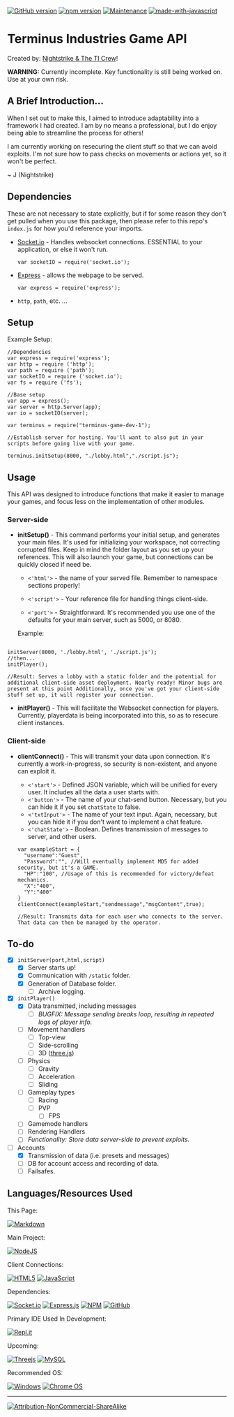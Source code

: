 [![GitHub version](https://badge.fury.io/gh/CharaHarimata%2Fterminus-game-dev.svg)](https://badge.fury.io/gh/CharaHarimata%2Fterminus-game-dev)
[![npm version](https://badge.fury.io/js/terminus-game-dev-1.svg)](https://badge.fury.io/js/terminus-game-dev-1)
[![Maintenance](https://img.shields.io/badge/Maintained%3F-yes-green.svg)](https://github.com/CharaHarimata/Terminus-game-dev/graphs/commit-activity)
[![made-with-javascript](https://img.shields.io/badge/Made%20with-JavaScript-1f425f.svg)](https://www.javascript.com)



# Terminus Industries Game API
Created by: [Nightstrike & The TI Crew](https://www.nightstrike.wixsite.com/terminus-industries)!

**WARNING:** Currently incomplete. Key functionality is still being worked on. Use at your own risk.
## A Brief Introduction...
When I set out to make this, I aimed to introduce adaptability into a framework I had created. I am by no means a professional, but I do enjoy being able to streamline the process for others!

I am currently working on resecuring the client stuff so that we can avoid exploits. I'm not sure how to pass checks on movements or actions yet, so it won't be perfect.

~ J (Nightstrike)

## Dependencies

These are not necessary to state explicitly, but if for some reason they don't get pulled when you use this package, then please refer to this repo's `index.js` for how you'd reference your imports.

* [Socket.io](https://socket.io) - Handles websocket connections. ESSENTIAL to your application, or else it won't run.
  ```node
  var socketIO = require('socket.io');
  ```
* [Express](https://expressjs.com/) - allows the webpage to be served.
  ```node
  var express = require('express');
  ```
* `http`, `path`, etc. ...

## Setup



Example Setup:
```node
//Dependencies
var express = require('express');
var http = require ('http');
var path = require ('path');
var socketIO = require ('socket.io');
var fs = require ('fs');

//Base setup
var app = express();
var server = http.Server(app);
var io = socketIO(server);

var terminus = require("terminus-game-dev-1");

//Establish server for hosting. You'll want to also put in your scripts before going live with your game.

terminus.initSetup(8000, "./lobby.html","./script.js");

```

## Usage
This API was designed to introduce functions that make it easier to manage your games, and focus less on the implementation of other modules. 

### Server-side

* **initSetup()** - This command performs your initial setup, and generates your main files. It's used for initializing your workspace, not correcting corrupted files. Keep in mind the folder layout as you set up your references. This will also launch your game, but connections can be quickly closed if need be.
 
  * `<'html'>` - the name of your served file. Remember to namespace sections properly!

  * `<'script'>` - Your reference file for handling things client-side.

  * `<'port'>` - Straightforward. It's recommended you use one of the defaults for your main server, such as 5000, or 8080.



  Example:
```node 

initServer(8000, './lobby.html', './script.js');
//then...
initPlayer();

//Result: Serves a lobby with a static folder and the potential for additional client-side asset deployment. Nearly ready! Minor bugs are present at this point Additionally, once you've got your client-side stuff set up, it will register your connection.

```

* **initPlayer()** - This will facilitate the Websocket connection for players. Currently, playerdata is being incorporated into this, so as to resecure client instances.

### Client-side

* **clientConnect()** - This will transmit your data upon connection. It's currently a work-in-progress, so security is non-existent, and anyone can exploit it.
  * `<'start'>` - Defined JSON variable, which will be unified for every user. It includes all the data a user starts with.
  * `<'button'>` - The name of your chat-send button. Necessary, but you can hide it if you set `chatState` to false.
  * `<'txtInput'>` - The name of your text input. Again, necessary, but you can hide it if you don't want to implement a chat feature.
  * `<'chatState'>` - Boolean. Defines transmission of messages to server, and other users.

  ```node
  var exampleStart = {
    "username":"Guest",
    "Password":"", //Will eventually implement MD5 for added security, but it's a GAME. 
    "HP":"100", //Usage of this is recommended for victory/defeat mechanics.
    "X":"400",
    "Y":"400"
  }
  clientConnect(exampleStart,"sendmessage","msgContent",true);

  //Result: Transmits data for each user who connects to the server. That data can then be managed by the operator.

  ```


## To-do
* [X] `initServer(port,html,script)`
  * [X] Server starts up!
  * [X] Communication with `/static` folder.
  * [X] Generation of Database folder.
    * [ ] Archive logging.
* [X] `initPlayer()`
  * [X] Data transmitted, including messages
    * [ ] *BUGFIX: Message sending breaks loop, resulting in repeated logs of player info.*
  * [ ] Movement handlers
    * [ ] Top-view
    * [ ] Side-scrolling
    * [ ] 3D ([three.js](https://threejs.org))
  * [ ] Physics
    * [ ] Gravity
    * [ ] Acceleration
    * [ ] Sliding
  * [ ] Gameplay types
    * [ ] Racing
    * [ ] PVP
      * [ ] FPS
  * [ ] Gamemode handlers
  * [ ] Rendering Handlers
  * [ ] *Functionality: Store data server-side to prevent exploits.*
* [ ] Accounts
  * [X] Transmission of data (i.e. presets and messages)
  * [ ] DB for account access and recording of data.
  * [ ] Failsafes.

## Languages/Resources Used
This Page:

[![Markdown](https://img.shields.io/badge/markdown-%23000000.svg?style=for-the-badge&logo=markdown&logoColor=white)](https://daringfireball.net/projects/markdown/)

Main Project:

[![NodeJS](https://img.shields.io/badge/node.js-6DA55F?style=for-the-badge&logo=node.js&logoColor=white)](https://www.nodejs.org)

Client Connections:

[![HTML5](https://img.shields.io/badge/html5-%23E34F26.svg?style=for-the-badge&logo=html5&logoColor=white)](https://developer.mozilla.org/en-US/docs/Glossary/HTML5)
[![JavaScript](https://img.shields.io/badge/javascript-%23323330.svg?style=for-the-badge&logo=javascript&logoColor=%23F7DF1E)](https://www.javascript.com/)

Dependencies:

[![Socket.io](https://img.shields.io/badge/Socket.io-black?style=for-the-badge&logo=socket.io&badgeColor=010101)](https://www.socket.io)
[![Express.js](https://img.shields.io/badge/express.js-%23404d59.svg?style=for-the-badge&logo=express&logoColor=%2361DAFB)](https://www.expressjs.com)
[![NPM](https://img.shields.io/badge/NPM-%23000000.svg?style=for-the-badge&logo=npm&logoColor=white)](https://www.npmjs.org)
[![GitHub](https://img.shields.io/badge/github-%23121011.svg?style=for-the-badge&logo=github&logoColor=white)](https://www.github.com)

Primary IDE Used In Development:

[![Repl.it](https://img.shields.io/badge/Repl.it-%230D101E.svg?style=for-the-badge&logo=replit&logoColor=white)](https://www.repl.it)

Upcoming:

[![Threejs](https://img.shields.io/badge/threejs-black?style=for-the-badge&logo=three.js&logoColor=white)](https://www.threejs.org)
[![MySQL](https://img.shields.io/badge/mysql-%2300f.svg?style=for-the-badge&logo=mysql&logoColor=white)](https://www.mysql.com)

Recommended OS:

[![Windows](https://img.shields.io/badge/Windows-0078D6?style=for-the-badge&logo=windows&logoColor=white)](https://www.microsoft.com/en-us/windows)
[![Chrome OS](https://img.shields.io/badge/chrome%20os-3d89fc?style=for-the-badge&logo=google%20chrome&logoColor=white)](https://www.google.com/chromebook/chrome-os/)

----
[![Attribution-NonCommercial-ShareAlike](https://licensebuttons.net/i/l/by-nc-sa/eeeeee/ff/00/ff/88x31.png)](https://creativecommons.org/licenses/by-nc-sa/2.0/)
